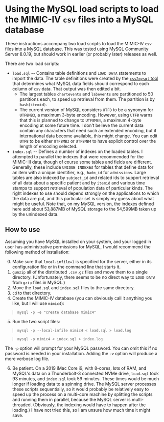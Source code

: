 # Using the MySQL load scripts to load the MIMIC-IV `csv` files into a MySQL database

These instructions accompany two load scripts to load the MIMIC-IV `csv` files into a MySQL database. This was tested using MySQL Community Server 8.0.19, but should work in earlier (or probably later) releases as well.

There are two load scripts:

* `load.sql` -- Contains table definitions and `LOAD DATA` statements to import the data.  The table definitions were created by the [`csv2mysql` tool](https://github.com/mit-medg/csv2mysql) that determines what MySQL data fields should correspond to each column of `csv` data. That output was then edited a bit.
  - The largest tables `chartevents` and `labevents` are partitioned to 50 partitions each, to speed up retrieval from them. The partition is by `hash(itemid)`.
  - The current version of MySQL considers `UTF8` to be a synonym for `UTF8MB3`, a maximum 3-byte encoding. However, using `UTF8` warns that this is planned to change to `UTF8MB4`, a maximum 4-byte encoding at some future time.  I don't believe the current data contain any characters that need such an extended encoding, but if international data become available, this might change.  You can edit `UTF8` to be either `UTF8MB3` or `UTF8MB4` to have explicit control over the length of encoding selected.
* `index.sql` -- Defines a number of indexes on the loaded tables.  I attempted to parallel the indexes that were recommended for the MIMIC-III data, though of course some tables and fields are different.  Generally, these include `UNIQUE INDEX`es for tables that define data for an item with a unique identifier, e.g., `hadm_id` for `admissions`. Large tables are also indexed by `subject_id` and related ids to support retrieval of all data about a specific patient and by `itemid` and various time stamps to support retrieval of population data of particular kinds. The right indexes to use should depend strongly on the applications to which the data are put, and this particular set is simply my guess about what might be useful.  Note that, on my MySQL version, the indexes defined here add about 53,887MB of MySQL storage to the 54,599MB taken up by the unindexed data.

## How to use

Assuming you have MySQL installed on your system, and your logged in user has administrative permissions for MySQL, I would recommend the following method of installation:

0. Make sure that `local-infile=1` is specified for the server, either in its configuration file or in the command line that starts it.
1. `gunzip` all of the distributed `.csv.gz` files and move them to a single directory.  (Unfortunately, there seems to be no direct way to `LOAD DATA` from `gzip` files in MySQL.)
2. Move the `load.sql` and `index.sql` files to the same directory.
3. `cd` to that directory.
4. Create the MIMIC-IV database (you can obviously call it anything you like, but I will use `mimic4`):
> `mysql -p -e "create database mimic4"`
5. Run the two script files:
> `mysql -p --local-infile mimic4 < load.sql > load.log`

> `mysql -p mimic4 < index.sql > index.log`

The `-p` option will prompt for your MySQL password. You can omit this if no password is needed in your installation. Adding the `-v` option will produce a more verbose log file. 

6. Be patient. On a 2019 iMac Core i9, with 8-cores, lots of RAM, and MySQL's data on a Thunderbolt-3 connected NVMe drive, `load.sql` took 93 minutes, and `index.sql` took 59 minutes. These times would be much longer if loading data to a spinning drive. The MySQL server processes these scripts sequentially, so it would probably be relatively easy to speed up the process on a multi-core machine by splitting the scripts and running them in parallel, because the MySQL server is multi-threaded. (Obviously, the indexing would have to happen after the loading.)  I have not tried this, so I am unsure how much time it might save.

